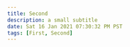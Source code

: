 ```yaml
---
title: Second
description: a small subtitle
date: Sat 16 Jan 2021 07:30:32 PM PST
tags: [First, Second]
---
```

